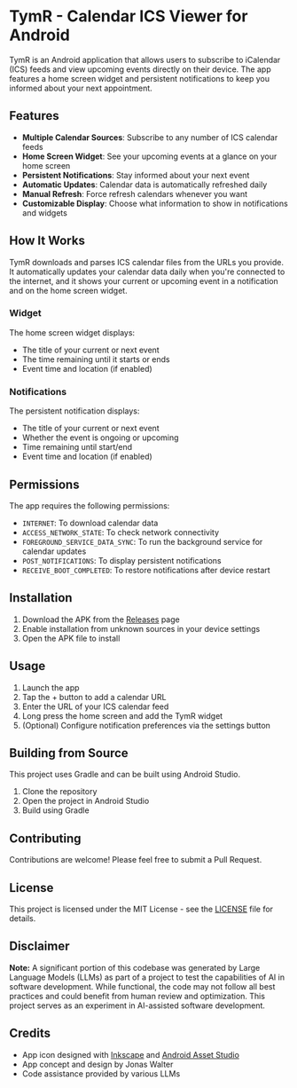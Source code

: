 # TymR - Calendar ICS Viewer for Android

TymR is an Android application that allows users to subscribe to iCalendar (ICS) feeds and view upcoming events directly on their device. The app features a home screen widget and persistent notifications to keep you informed about your next appointment.

## Features

- **Multiple Calendar Sources**: Subscribe to any number of ICS calendar feeds
- **Home Screen Widget**: See your upcoming events at a glance on your home screen
- **Persistent Notifications**: Stay informed about your next event
- **Automatic Updates**: Calendar data is automatically refreshed daily
- **Manual Refresh**: Force refresh calendars whenever you want
- **Customizable Display**: Choose what information to show in notifications and widgets

## How It Works

TymR downloads and parses ICS calendar files from the URLs you provide. It automatically updates your calendar data daily when you're connected to the internet, and it shows your current or upcoming event in a notification and on the home screen widget.

### Widget

The home screen widget displays:
- The title of your current or next event
- The time remaining until it starts or ends
- Event time and location (if enabled)

### Notifications

The persistent notification displays:
- The title of your current or next event
- Whether the event is ongoing or upcoming
- Time remaining until start/end
- Event time and location (if enabled)

## Permissions

The app requires the following permissions:
- `INTERNET`: To download calendar data
- `ACCESS_NETWORK_STATE`: To check network connectivity
- `FOREGROUND_SERVICE_DATA_SYNC`: To run the background service for calendar updates
- `POST_NOTIFICATIONS`: To display persistent notifications
- `RECEIVE_BOOT_COMPLETED`: To restore notifications after device restart

## Installation

1. Download the APK from the [Releases](https://github.com/yourusername/tymr/releases) page
2. Enable installation from unknown sources in your device settings
3. Open the APK file to install

## Usage

1. Launch the app
2. Tap the + button to add a calendar URL
3. Enter the URL of your ICS calendar feed
4. Long press the home screen and add the TymR widget
5. (Optional) Configure notification preferences via the settings button

## Building from Source

This project uses Gradle and can be built using Android Studio.

1. Clone the repository
2. Open the project in Android Studio
3. Build using Gradle

## Contributing

Contributions are welcome! Please feel free to submit a Pull Request.

## License

This project is licensed under the MIT License - see the [LICENSE](LICENSE) file for details.

## Disclaimer

**Note:** A significant portion of this codebase was generated by Large Language Models (LLMs) as part of a project to test the capabilities of AI in software development. While functional, the code may not follow all best practices and could benefit from human review and optimization. This project serves as an experiment in AI-assisted software development.

## Credits

- App icon designed with [Inkscape](https://inkscape.org/de/) and [Android Asset Studio](https://romannurik.github.io/AndroidAssetStudio/)
- App concept and design by Jonas Walter
- Code assistance provided by various LLMs